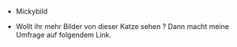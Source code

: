 
- Mickybild

- Wollt ihr mehr Bilder von dieser Katze sehen ? Dann macht meine Umfrage auf folgendem Link.